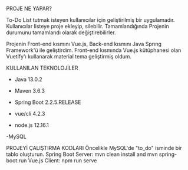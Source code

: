 PROJE NE YAPAR?


To-Do List tutmak isteyen kullanıcılar için geliştirilmiş bir uygulamadır. Kullanıcılar listeye proje ekleyip, silebilir. Tamamlandığında Projenin durumunu tamamlandı olarak değiştirebilirler.


Projenin Front-end kısmını Vue.js, Back-end kısmını Java Sprıng Framework'ü ile geliştirdim. Front-end kısmında Vue.js kütüphanesi olan Vuetify'ı kullanarak material tema geliştirmiş oldum.

KULLANILAN TEKNOLOJİLER
- Java 13.0.2
- Maven 3.6.3
- Spring Boot 2.2.5.RELEASE

- vue/cli 4.2.3 
- node.js 12.16.1

-MySQL

PROJEYİ ÇALIŞTIRMA KODLARI
Öncelikle MySQL'de "to_do" isminde bir  tablo oluşturun.
Spring Boot Server: mvn clean install and mvn spring-boot:run
Vue.js Client:  npm run serve
